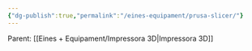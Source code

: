 ```yaml
---
{"dg-publish":true,"permalink":"/eines-equipament/prusa-slicer/"}
---
```


Parent: [[Eines + Equipament/Impressora 3D\|Impressora 3D]]